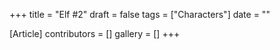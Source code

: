 +++
title = "Elf #2"
draft = false
tags = ["Characters"]
date = ""

[Article]
contributors = []
gallery = []
+++